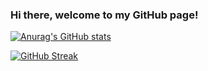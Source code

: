 ### Hi there, welcome to my GitHub page!
[![Anurag's GitHub stats](https://github-readme-stats.vercel.app/api?username=hurrmun&count_private=true&theme=dark)](https://github.com/anuraghazra/github-readme-stats)

[![GitHub Streak](https://github-readme-streak-stats.herokuapp.com?user=hurrmun&theme=dark&hide_border=true&date_format=j%20M%5B%20Y%5D)](https://git.io/streak-stats)

<!--
**hurrmun/hurrmun** is a ✨ _special_ ✨ repository because its `README.md` (this file) appears on your GitHub profile.

Here are some ideas to get you started:

- 🔭 I’m currently working on ...
- 🌱 I’m currently learning ...
- 👯 I’m looking to collaborate on ...
- 🤔 I’m looking for help with ...
- 💬 Ask me about ...
- 📫 How to reach me: ...
- 😄 Pronouns: ...
- ⚡ Fun fact: ...
-->
